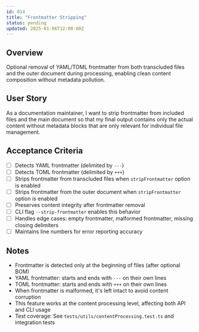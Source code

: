 ```yaml
---
id: 014
title: "Frontmatter Stripping"
status: pending
updated: 2025-01-06T12:00:00Z
---
```


## Overview

Optional removal of YAML/TOML frontmatter from both transcluded files and the outer document during processing, enabling clean content composition without metadata pollution.

## User Story

As a documentation maintainer, I want to strip frontmatter from included files and the main document so that my final output contains only the actual content without metadata blocks that are only relevant for individual file management.

## Acceptance Criteria

- [ ] Detects YAML frontmatter (delimited by `---`)
- [ ] Detects TOML frontmatter (delimited by `+++`)
- [ ] Strips frontmatter from transcluded files when `stripFrontmatter` option is enabled
- [ ] Strips frontmatter from the outer document when `stripFrontmatter` option is enabled
- [ ] Preserves content integrity after frontmatter removal
- [ ] CLI flag `--strip-frontmatter` enables this behavior
- [ ] Handles edge cases: empty frontmatter, malformed frontmatter, missing closing delimiters
- [ ] Maintains line numbers for error reporting accuracy

## Notes

- Frontmatter is detected only at the beginning of files (after optional BOM)
- YAML frontmatter: starts and ends with `---` on their own lines
- TOML frontmatter: starts and ends with `+++` on their own lines
- When frontmatter is malformed, it's left intact to avoid content corruption
- This feature works at the content processing level, affecting both API and CLI usage
- Test coverage: See `tests/utils/contentProcessing.test.ts` and integration tests
